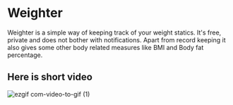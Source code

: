 # Weighter

Weighter is a simple way of keeping track of your weight statics. It's free, private and does not bother with notifications. Apart from record keeping it also gives some other body related measures like BMI and Body fat percentage. 

## Here is short video

![ezgif com-video-to-gif (1)](https://user-images.githubusercontent.com/16761273/63122668-931b6300-bfa7-11e9-8e35-ab308f85ee87.gif)

